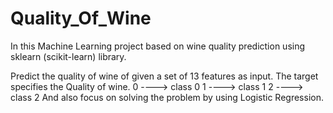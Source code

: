 # Quality_Of_Wine
In this Machine Learning project based on wine quality prediction using sklearn (scikit-learn) library.

Predict the quality of wine of given a set of 13 features as input.
The target specifies the Quality of wine.
0 ----> class 0
1 ----> class 1
2 ----> class 2 
And also focus on solving the problem by using Logistic Regression.
